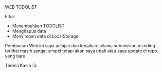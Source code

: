 WEB TODOLIST

Fitur:
- Menambahkan TODOLIST
- Menghapus data 
- Menyimpan data di LocalStorage

Pembuatan Web ini saya pelajari dan kerjakan selama submission dicoding
terlihat masih sangat simpel tetapi akan saya ubah atau saya update di
repo yang baru

Terima Kasih :D
